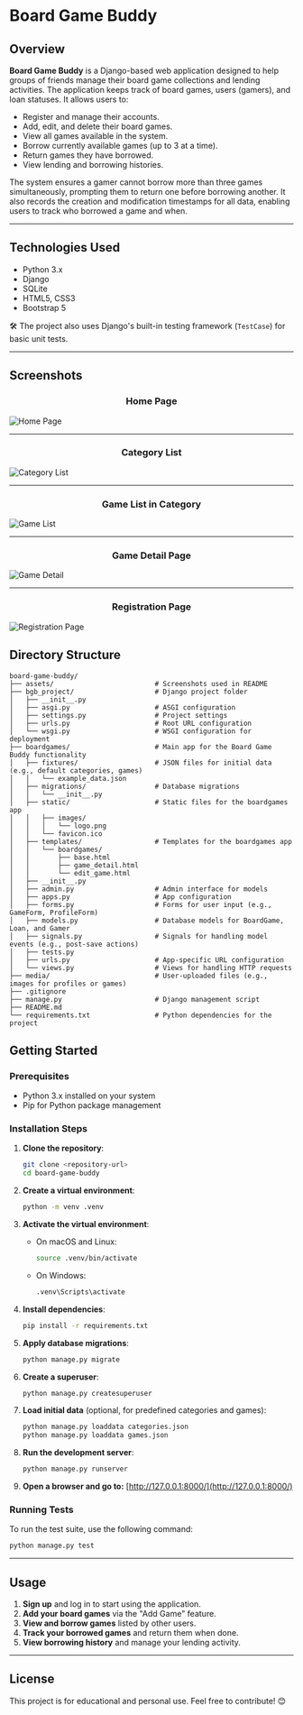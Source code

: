 # Board Game Buddy

## Overview

**Board Game Buddy** is a Django-based web application designed to help groups of friends manage their board game collections and lending activities. The application keeps track of board games, users (gamers), and loan statuses. It allows users to:

- Register and manage their accounts.
- Add, edit, and delete their board games.
- View all games available in the system.
- Borrow currently available games (up to 3 at a time).
- Return games they have borrowed.
- View lending and borrowing histories.

The system ensures a gamer cannot borrow more than three games simultaneously, prompting them to return one before borrowing another. It also records the creation and modification timestamps for all data, enabling users to track who borrowed a game and when.

---

## Technologies Used

- Python 3.x
- Django
- SQLite
- HTML5, CSS3
- Bootstrap 5

🛠️ The project also uses Django's built-in testing framework (`TestCase`) for basic unit tests.

---

## Screenshots

<h3 align="center">Home Page</h3>

![Home Page](assets/home_page.png)

---

<h3 align="center">Category List</h3>

![Category List](assets/category_list.png)

---

<h3 align="center">Game List in Category</h3>

![Game List](assets/game_list.png)

---

<h3 align="center">Game Detail Page</h3>

![Game Detail](assets/game_detail.png)

---

<h3 align="center">Registration Page</h3>

![Registration Page](assets/reg_page.png)

## Directory Structure

```
board-game-buddy/
├── assets/                         # Screenshots used in README
├── bgb_project/                    # Django project folder
│   ├── __init__.py
│   ├── asgi.py                     # ASGI configuration
│   ├── settings.py                 # Project settings
│   ├── urls.py                     # Root URL configuration
│   └── wsgi.py                     # WSGI configuration for deployment
├── boardgames/                     # Main app for the Board Game Buddy functionality
│   ├── fixtures/                   # JSON files for initial data (e.g., default categories, games)
│   │   └── example_data.json
│   ├── migrations/                 # Database migrations
│   │   └── __init__.py
│   ├── static/                     # Static files for the boardgames app
│   │   ├── images/
│   │   │   └── logo.png
│   │   └── favicon.ico
│   ├── templates/                  # Templates for the boardgames app
│   │   └── boardgames/
│   │       ├── base.html
│   │       ├── game_detail.html
│   │       └── edit_game.html
│   ├── __init__.py
│   ├── admin.py                    # Admin interface for models
│   ├── apps.py                     # App configuration
│   ├── forms.py                    # Forms for user input (e.g., GameForm, ProfileForm)
│   ├── models.py                   # Database models for BoardGame, Loan, and Gamer
│   ├── signals.py                  # Signals for handling model events (e.g., post-save actions)
│   ├── tests.py
│   ├── urls.py                     # App-specific URL configuration
│   └── views.py                    # Views for handling HTTP requests
├── media/                          # User-uploaded files (e.g., images for profiles or games)
├── .gitignore
├── manage.py                       # Django management script
├── README.md
└── requirements.txt                # Python dependencies for the project
```

## Getting Started

### Prerequisites

- Python 3.x installed on your system
- Pip for Python package management

### Installation Steps

1. **Clone the repository**:

   ```bash
   git clone <repository-url>
   cd board-game-buddy
   ```

2. **Create a virtual environment**:

   ```bash
   python -m venv .venv
   ```

3. **Activate the virtual environment**:

   - On macOS and Linux:

     ```bash
     source .venv/bin/activate
     ```

   - On Windows:

     ```bash
     .venv\Scripts\activate
     ```

4. **Install dependencies**:

   ```bash
   pip install -r requirements.txt
   ```

5. **Apply database migrations**:

   ```bash
   python manage.py migrate
   ```

6. **Create a superuser**:

   ```bash
   python manage.py createsuperuser
   ```

7. **Load initial data** (optional, for predefined categories and games):

   ```bash
   python manage.py loaddata categories.json
   python manage.py loaddata games.json
   ```

8. **Run the development server**:

   ```bash
   python manage.py runserver
   ```

9. **Open a browser and go to:** [http://127.0.0.1:8000/](http://127.0.0.1:8000/)

### Running Tests

To run the test suite, use the following command:

```bash
python manage.py test
```

---

## Usage

1. **Sign up** and log in to start using the application.
2. **Add your board games** via the "Add Game" feature.
3. **View and borrow games** listed by other users.
4. **Track your borrowed games** and return them when done.
5. **View borrowing history** and manage your lending activity.

---

## License

This project is for educational and personal use. Feel free to contribute! 😊
